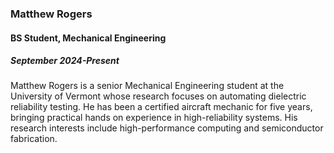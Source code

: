 ### Matthew Rogers
#### BS Student, Mechanical Engineering
##### September 2024-Present

Matthew Rogers is a senior Mechanical Engineering student at the University of Vermont whose research focuses on automating dielectric reliability testing. He has been a certified aircraft mechanic for five years, bringing practical hands on experience in high-reliability systems. His research interests include high-performance computing and semiconductor fabrication.
